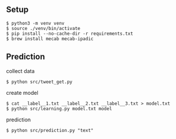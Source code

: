 ## Setup

```
$ python3 -m venv venv
$ source ./venv/bin/activate
$ pip install --no-cache-dir -r requirements.txt
$ brew install mecab mecab-ipadic
```

## Prediction

collect data

```
$ python src/tweet_get.py
```

create model

```
$ cat __label__1.txt __label__2.txt __label__3.txt > model.txt
$ python src/learning.py model.txt model
```

prediction

```
$ python src/prediction.py "text"
```